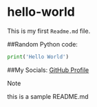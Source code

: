 # hello-world
This is my first `Readme.md` file.

##Random Python code:
```python 
print('Hello World')
```
##My Socials:
[GitHub Profile](https://github.com/amolvyas-6)

>[!Note]
> this is a sample README.md

